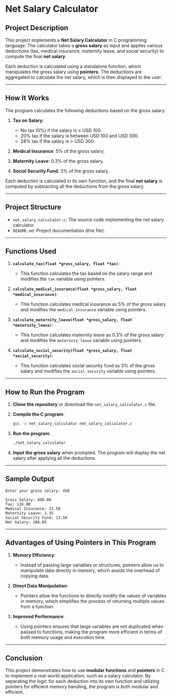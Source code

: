 # **Net Salary Calculator**

## **Project Description**

This project implements a **Net Salary Calculator** in C programming language. The calculator takes a **gross salary** as input and applies various deductions (tax, medical insurance, maternity leave, and social security) to compute the final **net salary**.

Each deduction is calculated using a standalone function, which manipulates the gross salary using **pointers**. The deductions are aggregated to calculate the net salary, which is then displayed to the user.

---

## **How It Works**

The program calculates the following deductions based on the gross salary:

1. **Tax on Salary**:
   - No tax (0%) if the salary is ≤ USD 100.
   - 20% tax if the salary is between USD 100 and USD 300.
   - 28% tax if the salary is > USD 300.
   
2. **Medical Insurance**: 5% of the gross salary.
   
3. **Maternity Leave**: 0.3% of the gross salary.

4. **Social Security Fund**: 3% of the gross salary.

Each deduction is calculated in its own function, and the final **net salary** is computed by subtracting all the deductions from the gross salary.

---

## **Project Structure**

- `net_salary_calculator.c`: The source code implementing the net salary calculator.
- `README.md`: Project documentation (this file).

---

## **Functions Used**

1. **`calculate_tax(float *gross_salary, float *tax)`**:
   - This function calculates the tax based on the salary range and modifies the `tax` variable using pointers.
   
2. **`calculate_medical_insurance(float *gross_salary, float *medical_insurance)`**:
   - This function calculates medical insurance as 5% of the gross salary and modifies the `medical_insurance` variable using pointers.
   
3. **`calculate_maternity_leave(float *gross_salary, float *maternity_leave)`**:
   - This function calculates maternity leave as 0.3% of the gross salary and modifies the `maternity_leave` variable using pointers.
   
4. **`calculate_social_security(float *gross_salary, float *social_security)`**:
   - This function calculates social security fund as 3% of the gross salary and modifies the `social_security` variable using pointers.

---

## **How to Run the Program**

1. **Clone the repository** or download the `net_salary_calculator.c` file.

2. **Compile the C program**:
   ```bash
   gcc -o net_salary_calculator net_salary_calculator.c
   ```

3. **Run the program**:
   ```bash
   ./net_salary_calculator
   ```

4. **Input the gross salary** when prompted. The program will display the net salary after applying all the deductions.

---

## **Sample Output**

```
Enter your gross salary: 450

Gross Salary: 450.00
Tax: 126.00
Medical Insurance: 22.50
Maternity Leave: 1.35
Social Security Fund: 13.50
Net Salary: 286.65
```

---

## **Advantages of Using Pointers in This Program**

1. **Memory Efficiency**:
   - Instead of passing large variables or structures, pointers allow us to manipulate data directly in memory, which avoids the overhead of copying data.

2. **Direct Data Manipulation**:
   - Pointers allow the functions to directly modify the values of variables in memory, which simplifies the process of returning multiple values from a function.

3. **Improved Performance**:
   - Using pointers ensures that large variables are not duplicated when passed to functions, making the program more efficient in terms of both memory usage and execution time.

---

## **Conclusion**

This project demonstrates how to use **modular functions** and **pointers** in C to implement a real-world application, such as a salary calculator. By separating the logic for each deduction into its own function and utilizing pointers for efficient memory handling, the program is both modular and efficient.

